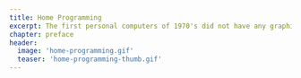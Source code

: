 ```yaml
---
title: Home Programming
excerpt: The first personal computers of 1970's did not have any graphical user interface, but employed the command line or even an interpreter, which was difficult to learn, but empowered a whole generation of computer programmers.
chapter: preface
header:
  image: 'home-programming.gif'
  teaser: 'home-programming-thumb.gif'
---
```

